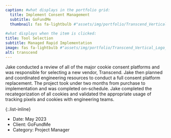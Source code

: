 ```yaml
---
caption: #what displays in the portfolio grid:
  title: Implement Consent Management
  subtitle: GoFundMe
  thumbnail: fas fa-lightbulb #"assets/img/portfolio/Transcend_Vertical_Logo_(Color).jpg"
  
#what displays when the item is clicked:
title: Tool Selection
subtitle: Managed Rapid Implementation
image: fas fa-lightbulb #"assets/img/portfolio/Transcend_Vertical_Logo_(Color).jpg"
alt: transcend
---
```


Jake conducted a review of all of the major cookie consent platforms and was responsible for selecting a new vendor, Transcend. Jake then planned and coordinated engineering resources to conduct a full consent platform replacement. The project took under two months from purchase to implementation and was completed on-schedule. Jake completed the recategorization of all cookies and validated the appropriate usage of tracking pixels and cookies with engineering teams. 

{:.list-inline} 
- Date: May 2023
- Client: GoFundMe
- Category: Project Manager

